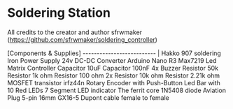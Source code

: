 # Soldering Station 

All credits to the creator and author sfrwmaker (https://github.com/sfrwmaker/soldering_controller)

[Components & Supplies]
-------------------------- |
Hakko 907 soldering Iron
Power Supply 24v
DC-DC Converter
Arduino Nano R3
Max7219 Led Matrix Controller
Capacitor 10uF
Capacitor 100nF 4x
Buzzer
Resistor 50k
Resistor 1k ohm
Resistor 100 ohm 2x
Resistor 10k ohm
Resistor 2.21k ohm
MOSFET transistor irfz44n
Rotary Encoder with Push-Button
Led Bar with 10 Red LEDs
7 Segment LED indicator
The ferrit core
1N5408 diode
Aviation Plug 5-pin 16mm GX16-5
Dupont cable female to female
